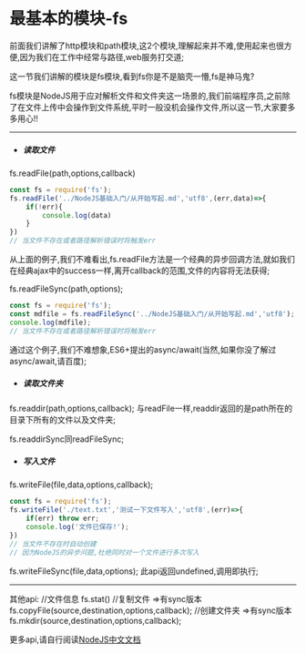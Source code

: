 # 最基本的模块-fs

前面我们讲解了http模块和path模块,这2个模块,理解起来并不难,使用起来也很方便,因为我们在工作中经常与路径,web服务打交道;

这一节我们讲解的模块是fs模块,看到fs你是不是脑壳一懵,fs是神马鬼?

fs模块是NodeJS用于应对解析文件和文件夹这一场景的,我们前端程序员,之前除了在文件上传中会操作到文件系统,平时一般没机会操作文件,所以这一节,大家要多多用心!!

---
* ##### 读取文件

fs.readFile(path,options,callback)
```javascript {.line-numbers}
const fs = require('fs');
fs.readFile('../NodeJS基础入门/从开始写起.md','utf8',(err,data)=>{
    if(!err){
        console.log(data)
    }
})
// 当文件不存在或者路径解析错误时将触发err
```
从上面的例子,我们不难看出,fs.readFile方法是一个经典的异步回调方法,就如我们在经典ajax中的success一样,离开callback的范围,文件的内容将无法获得;

fs.readFileSync(path,options);
```javascript {.line-numbers}
const fs = require('fs');
const mdfile = fs.readFileSync('../NodeJS基础入门/从开始写起.md','utf8');
console.log(mdfile);
// 当文件不存在或者路径解析错误时将触发err
```
通过这个例子,我们不难想象,ES6+提出的async/await(当然,如果你没了解过async/await,请百度);

* ##### 读取文件夹
fs.readdir(path,options,callback);
与readFile一样,readdir返回的是path所在的目录下所有的文件以及文件夹;

fs.readdirSync同readFileSync;

* ##### 写入文件
fs.writeFile(file,data,options,callback);
```javascript {.line-numbers}
const fs = require('fs');
fs.writeFile('./text.txt','测试一下文件写入','utf8',(err)=>{
    if(err) throw err;
    console.log('文件已保存!');
})
// 当文件不存在时自动创建
// 因为NodeJS的异步问题,杜绝同时对一个文件进行多次写入
```
fs.writeFileSync(file,data,options);
此api返回undefined,调用即执行;

---
其他api:
//文件信息
fs.stat() 
//复制文件 =>有sync版本
fs.copyFile(source,destination,options,callback);
//创建文件夹 =>有sync版本
fs.mkdir(source,destination,options,callback);

更多api,请自行阅读[NodeJS中文文档](http://nodejs.cn/api/fs.html)